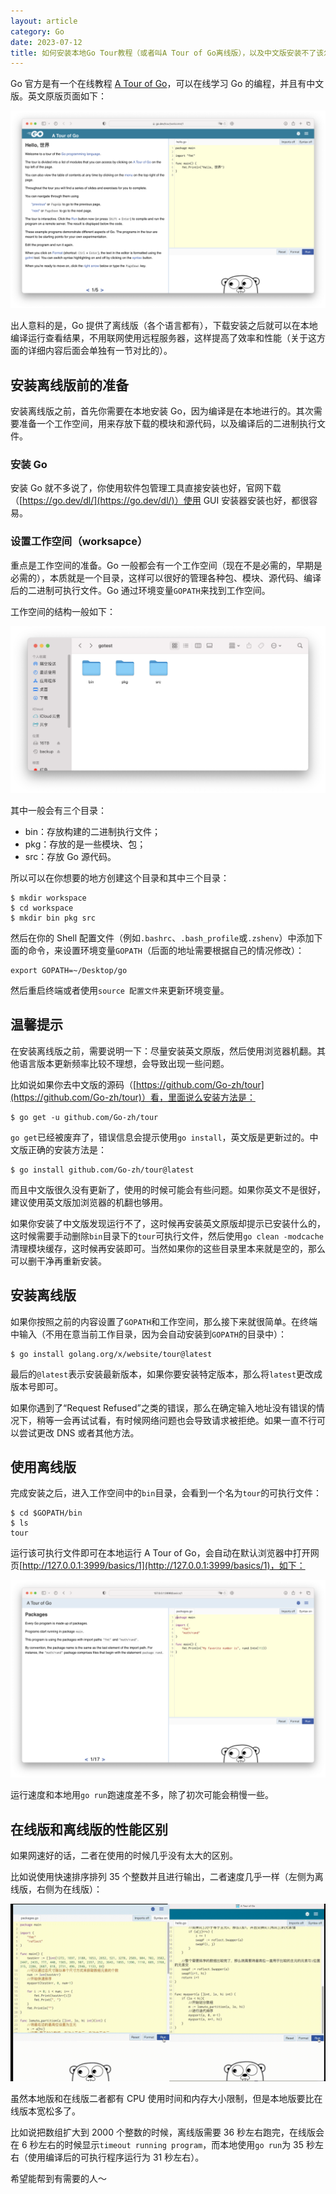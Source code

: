 ```yaml
---
layout: article
category: Go
date: 2023-07-12
title: 如何安装本地Go Tour教程（或者叫A Tour of Go离线版），以及中文版安装不了该怎么办
---
```

<!-- excerpt-start -->
Go 官方是有一个在线教程 [A Tour of Go](https://go.dev/tour/welcome/1)，可以在线学习 Go 的编程，并且有中文版。英文原版页面如下：

<img alt="" src="/assets/images/212b3a345e1f45e49401f3ee5d1b27c1.png" style="box-shadow: 0px 0px 0px 0px">

出人意料的是，Go 提供了离线版（各个语言都有），下载安装之后就可以在本地编译运行查看结果，不用联网使用远程服务器，这样提高了效率和性能（关于这方面的详细内容后面会单独有一节对比的）。
## 安装离线版前的准备
安装离线版之前，首先你需要在本地安装 Go，因为编译是在本地进行的。其次需要准备一个工作空间，用来存放下载的模块和源代码，以及编译后的二进制执行文件。

### 安装 Go
安装 Go 就不多说了，你使用软件包管理工具直接安装也好，官网下载（[https://go.dev/dl/](https://go.dev/dl/)）使用 GUI 安装器安装也好，都很容易。

### 设置工作空间（worksapce）
重点是工作空间的准备。Go 一般都会有一个工作空间（现在不是必需的，早期是必需的），本质就是一个目录，这样可以很好的管理各种包、模块、源代码、编译后的二进制可执行文件。Go 通过环境变量`GOPATH`来找到工作空间。

工作空间的结构一般如下：

<img alt="" src="/assets/images/03e672a1bab746818a6536c9b5b896dc.png" style="box-shadow: 0px 0px 0px 0px">

其中一般会有三个目录：
- bin：存放构建的二进制执行文件；
- pkg：存放的是一些模块、包；
- src：存放 Go 源代码。

所以可以在你想要的地方创建这个目录和其中三个目录：

```
$ mkdir workspace
$ cd workspace
$ mkdir bin pkg src
```

然后在你的 Shell 配置文件（例如`.bashrc`、`.bash_profile`或`.zshenv`）中添加下面的命令，来设置环境变量`GOPATH`（后面的地址需要根据自己的情况修改）：

```
export GOPATH=~/Desktop/go
```

然后重启终端或者使用`source 配置文件`来更新环境变量。

## 温馨提示
在安装离线版之前，需要说明一下：尽量安装英文原版，然后使用浏览器机翻。其他语言版本更新频率比较不理想，会导致出现一些问题。

比如说如果你去中文版的源码（[https://github.com/Go-zh/tour](https://github.com/Go-zh/tour)）看，里面说么安装方法是：

```
$ go get -u github.com/Go-zh/tour
```

`go get`已经被废弃了，错误信息会提示使用`go install`，英文版是更新过的。中文版正确的安装方法是：

```
$ go install github.com/Go-zh/tour@latest
```

而且中文版很久没有更新了，使用的时候可能会有些问题。如果你英文不是很好，建议使用英文版加浏览器的机翻也够用。

如果你安装了中文版发现运行不了，这时候再安装英文原版却提示已安装什么的，这时候需要手动删除`bin`目录下的`tour`可执行文件，然后使用`go clean -modcache`清理模块缓存，这时候再安装即可。当然如果你的这些目录里本来就是空的，那么可以删干净再重新安装。

## 安装离线版
如果你按照之前的内容设置了`GOPATH`和工作空间，那么接下来就很简单。在终端中输入（不用在意当前工作目录，因为会自动安装到`GOPATH`的目录中）：

```
$ go install golang.org/x/website/tour@latest
```

最后的`@latest`表示安装最新版本，如果你要安装特定版本，那么将`latest`更改成版本号即可。

如果你遇到了“Request Refused”之类的错误，那么在确定输入地址没有错误的情况下，稍等一会再试试看，有时候网络问题也会导致请求被拒绝。如果一直不行可以尝试更改 DNS 或者其他方法。

## 使用离线版
完成安装之后，进入工作空间中的`bin`目录，会看到一个名为`tour`的可执行文件：

```
$ cd $GOPATH/bin
$ ls
tour
```

运行该可执行文件即可在本地运行 A Tour of Go，会自动在默认浏览器中打开网页[http://127.0.0.1:3999/basics/1](http://127.0.0.1:3999/basics/1)，如下：

<img alt="" src="/assets/images/eeed26c7c3f04d1f8da2d45014d18242.png" style="box-shadow: 0px 0px 0px 0px">

运行速度和本地用`go run`跑速度差不多，除了初次可能会稍慢一些。
## 在线版和离线版的性能区别
如果网速好的话，二者在使用的时候几乎没有太大的区别。

比如说使用快速排序排列 35 个整数并且进行输出，二者速度几乎一样（左侧为离线版，右侧为在线版）：

![请添加图片描述](/assets/images/49e5f7e074a84364ab9e7340bd2d01da.gif)

虽然本地版和在线版二者都有 CPU 使用时间和内存大小限制，但是本地版要比在线版本宽松多了。

比如说把数组扩大到 2000 个整数的时候，离线版需要 36 秒左右跑完，在线版会在 6 秒左右的时候显示`timeout running program`，而本地使用`go run`为 35 秒左右（使用编译后的可执行程序运行为 31 秒左右）。

希望能帮到有需要的人～